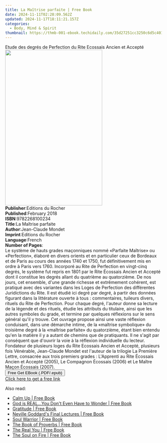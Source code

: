 ```yaml
---
title: La Maîtrise parfaite | Free Book
date: 2024-11-11T02:28:09.562Z
updated: 2024-11-17T18:11:21.157Z
categories:
  - Body, Mind & Spirit
thumbnail: https://thmb-001-ebook.techidaily.com/35d27251cc3250c6d5c401063c2fdc7414572b230a9b1cc6b14fc1f86116c306.jpg
---
```

<main id="book-container">
  <div class="flex flex-col">
    <div class="book-brief flex-1 py-6 px-4 sm:p-6 md:py-10 md:px-8">
      <!-- brief-->
      <div class="book-brief-main">
        Etude des degrés de Perfection du Rite Ecossais Ancien et Accepté
      </div>
    </div>
    <div
      class="book-meta-info flex-1 grid gap-4 col-start-1 col-end-3 row-start-1 sm:mb-6 sm:grid-cols-4 lg:gap-6 lg:col-start-2 lg:row-end-6 lg:row-span-6 lg:mb-0"
    >
      <div
        class="book-meta-info-left place-content-center mt-4 p-4 text-sm leading-6 col-start-2 col-span-2 dark:text-slate-400"
      >
        <img
          class="w-full h-500 object-cover rounded-lg sm:h-255 sm:col-span-2 lg:col-span-full"
          src="https://img-001-ebook.techidaily.com/ac4073346a5fa5cc1c2a3787d00e030c6f3173c26e5f59a94b8255749bdd0157.jpg"
          alt=""
          width="312"
          height="500"
        />
      </div>
      <div
        class="book-meta-info-right mt-2 col-start-1 row-start-2 col-span-3 self-center"
      >
        <!-- meta data  -->
        <div class="flex flex-col px-4 md:px-8">
          <div class="flex-1">
            <strong>Publisher</strong>:<span class="px-2"
              >Editions du Rocher</span
            >
          </div>
          <div class="flex-1">
            <strong>Published</strong>:<span class="px-2">February 2018</span>
          </div>
          <div class="flex-1">
            <strong>ISBN</strong>:<span class="px-2">9782268100234</span>
          </div>
          <div class="flex-1">
            <strong>Title</strong>:<span class="px-2"
              >La Maîtrise parfaite</span
            >
          </div>
          <div class="flex-1">
            <strong>Author</strong>:<span class="px-2">Jean-Claude Mondet</span>
          </div>
          <div class="flex-1">
            <strong>Imprint</strong>:<span class="px-2"
              >Editions du Rocher</span
            >
          </div>
          <div class="flex-1">
            <strong>Language</strong>:<span class="px-2">French</span>
          </div>
          <div class="flex-1">
            <strong>Number of Pages</strong>:<span class="px-2"></span>
          </div>
        </div>
      </div>
    </div>
    <div class="book-description flex-1 py-6 px-4 sm:p-6 md:py-10 md:px-8">
      <div class="book-description-main">
        <div accordion-content="" id="description">
          Le système de hauts grades maçonniques nommé «Parfaite Maîtrise» ou
          «Perfection», élaboré en divers orients et en particulier ceux de
          Bordeaux et de Paris au cours des années 1740 et 1750, fut
          définitivement mis en ordre à Paris vers 1760. Incorporé au Rite de
          Perfection en vingt-cinq degrés, le système fut repris en 1801 par le
          Rite Écossais Ancien et Accepté dont il constitue les degrés allant du
          quatrième au quatorzième. De nos jours, cet ensemble, d'une grande
          richesse et extrêmement cohérent, est pratiqué avec des variantes dans
          les Loges de Perfection des différentes Juridictions du Rite. Il est
          étudié ici degré par degré, à partir des données figurant dans la
          littérature ouverte à tous : commentaires, tuileurs divers, rituels du
          Rite de Perfection. Pour chaque degré, l'auteur donne sa lecture de la
          légende et des rituels, étudie les attributs du titulaire, ainsi que
          les autres symboles du grade, et termine par quelques réflexions sur
          le sens général qu'il y trouve. Cet ouvrage propose ainsi une vaste
          réflexion conduisant, dans une démarche intime, de la «maîtrise
          symbolique» du troisième degré à la «maîtrise parfaite» du
          quatorzième, étant bien entendu qu'en la matière il y a autant de
          chemins que de pratiquants. Il ne s'agit par conséquent que d'ouvrir
          la voie à la réflexion individuelle du lecteur. Fondateur de plusieurs
          loges du Rite Ecossais Ancien et Accepté, plusieurs fois Vénérable,
          Jean-Claude Mondet est l'auteur de la trilogie La Première Lettre,
          consacrée aux trois premiers grades : L'Apprenti au Rite Écossais
          Ancien et Accepté (2005), Le Compagnon Écossais (2006) et Le Maître
          Maçon Écossais (2007).
        </div>
        <div class="accordion-fader"></div>
      </div>
    </div>
    <div class="book-excerpts flex-1 py-6 px-4 sm:p-6 md:py-10 md:px-8"></div>
    <div
      class="book-about-author flex-1 py-6 px-4 sm:p-6 md:py-10 md:px-8"
    ></div>
    <div class="book-free-get flex-1 py-6 px-4 sm:p-6 md:py-10 md:px-8">
      <button
        id="btn-free-get"
        class="bg-blue-500 hover:bg-blue-700 text-white font-bold py-2 px-4 rounded"
      >
        Free Get EBook (.PDF/.epub)
      </button>
      <div id="countdown-display" class="px-2 text-lg mt-2"></div>
      <a
        id="free-link"
        class="hidden bg-blue-500 hover:bg-blue-700 text-white font-bold py-2 px-4 rounded"
        href="https://www.ebooks.com/en-us/book/96260778/la-ma-trise-parfaite/jean-claude-mondet/"
        target="_blank"
        >Click here to get a free link</a
      >
    </div>
    <script>
      let countdownTime = 0;
      let countdownInterval = null;
      document
        .getElementById('btn-free-get')
        .addEventListener('click', startCountdown);
      function startCountdown() {
        countdownTime = new Date().getTime() + 60000 * 3;
        countdownInterval = setInterval(updateCountdown, 1000);
        document.getElementById('btn-free-get').disabled = true;
        document
          .getElementById('btn-free-get')
          .classList.add('bg-gray-500', 'cursor-not-allowed');
      }
      function updateCountdown() {
        let currentTime = new Date().getTime();
        let timeLeft = countdownTime - currentTime;
        let secondsLeft = Math.floor(timeLeft / 1000);
        document.getElementById('countdown-display').innerHTML =
          `Remaining time: ${secondsLeft} seconds.`;
        if (secondsLeft <= 0) {
          clearInterval(countdownInterval);
          document.getElementById('btn-free-get').classList.add('hidden');
          document.getElementById('free-link').classList.remove('hidden');
          document.getElementById('countdown-display').innerHTML = '';
        }
      }
    </script>
  </div>
</main>

<ins class="adsbygoogle"
      style="display:block"
      data-ad-client="ca-pub-7571918770474297"
      data-ad-slot="8358498916"
      data-ad-format="auto"
      data-full-width-responsive="true"></ins>
    

<span class="atpl-alsoreadstyle">Also read:</span>
<div><ul>
<li><a href="https://novels-ebooks.techidaily.com/210661228-9781914447624-calm-up/"><u>Calm Up | Free Book</u></a></li>
<li><a href="https://novels-ebooks.techidaily.com/210661205-9798985332018-god-is-realyou-dont-even-have-to-wonder/"><u>God is REAL...You Don't Even Have to Wonder | Free Book</u></a></li>
<li><a href="https://novels-ebooks.techidaily.com/210661284-9798985526776-gratitude/"><u>Gratitude | Free Book</u></a></li>
<li><a href="https://novels-ebooks.techidaily.com/210662299-9781722521981-neville-goddards-final-lectures/"><u>Neville Goddard's Final Lectures | Free Book</u></a></li>
<li><a href="https://novels-ebooks.techidaily.com/210661767-9781956108033-soul-warrior/"><u>Soul Warrior | Free Book</u></a></li>
<li><a href="https://novels-ebooks.techidaily.com/210661301-9798218009137-the-book-of-proverbs/"><u>The Book of Proverbs | Free Book</u></a></li>
<li><a href="https://novels-ebooks.techidaily.com/210661783-9798986875514-the-real-you/"><u>The Real You | Free Book</u></a></li>
<li><a href="https://novels-ebooks.techidaily.com/210661179-9783950528428-the-soul-on-fire/"><u>The Soul on Fire | Free Book</u></a></li>
</ul></div>

